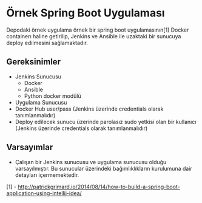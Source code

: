 # Örnek Spring Boot Uygulaması #

Depodaki örnek uygulama örnek bir spring boot uygulamasının[1] Docker containerı haline getirilip, Jenkins ve Ansible ile uzaktaki bir sunucuya deploy edilmesini sağlamaktadır.

## Gereksinimler ##
- Jenkins Sunucusu
    - Docker
    - Ansible
    - Python docker modülü
- Uygulama Sunucusu
- Docker Hub user/pass (Jenkins üzerinde credentials olarak tanımlanmalıdır)
- Deploy edilecek sunucu üzerinde parolasız sudo yetkisi olan bir kullanıcı (Jenkins üzerinde credentials olarak tanımlanmalıdır)

## Varsayımlar ##
-   Çalışan bir Jenkins sunucusu ve uygulama sunucusu olduğu varsayılmıştır. Bu sunucular üzerindeki bağımlıklıkların kurulumuna dair detayları içermemektedir.

[1] - http://patrickgrimard.io/2014/08/14/how-to-build-a-spring-boot-application-using-intellij-idea/
